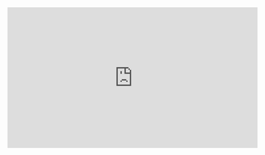 <iframe width="560" height="315" src="https://www.youtube.com/embed/cGxv8tOaA7I" title="YouTube video player" frameborder="0" allow="accelerometer; autoplay; clipboard-write; encrypted-media; gyroscope; picture-in-picture" allowfullscreen></iframe>